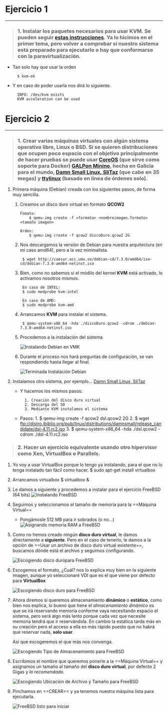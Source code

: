 # Ejercicio 1
-------------

> ### 1. Instalar los paquetes necesarios para usar KVM. Se pueden seguir [estas instrucciones](https://wiki.debian.org/KVM#Installation). Ya lo hicimos en el primer tema, pero volver a comprobar si nuestro sistema está preparado para ejecutarlo o hay que conformarse con la paravirtualización.

* Tan solo hay que usar la orden 

		$ kvm-ok

* Y en caso de poder usarla nos dirá lo siguiente.

		INFO: /dev/kvm exists
		KVM acceleration can be used



# Ejercicio 2
-------------

> ### 1. Crear varias máquinas virtuales con algún sistema operativo libre, Linux o BSD. Si se quieren distribuciones que ocupen poco espacio con el objetivo principalmente de hacer pruebas se puede usar [CoreOS](http://coreos.com/) (que sirve como soporte para Docker) [GALPon Minino](http://minino.galpon.org/en), hecha en Galicia para el mundo, [Damn Small Linux, SliTaz](http://www.damnsmalllinux.org/download.html) (que cabe en 35 megas) y [ttylinux](http://ttylinux.net/) (basado en línea de órdenes solo). 

1. Primera máquina (Debian) creada con los siguientes pasos, de forma muy sencilla.

	1. Creamos un disco duro virtual en formato **QCOW2**

		~~~
		Fomato:
			$ qemu-img create -f <formato> <nombreimagen.formato> <tamaño imagen>

        Orden:
			$ qemu-img create -f qcow2 discoDuro.qcow2 2G
		~~~

	2. Nos descargamos la versión de Debian para nuestra arquitectura (en mi caso amd64), pero a la vez minimalista.

			$ wget http://caesar.acc.umu.se/debian-cd/7.3.0/amd64/iso-cd/debian-7.3.0-amd64-netinst.iso

	3. Bien, como no sabemos si el módilo del kernel **KVM** está activado, lo activamos nosotros mismos.

        	En caso de INTEL:
    		$ sudo modprobe kvm-intel

            En caso de AMD:
            $ sudo modprobe kvm-amd

	4. Arrancamos **KVM** para instalar el sistema.

			$ qemu-system-x86_64 -hda ./discoDuro.qcow2 -cdrom ./debian-7.3.0-amd64-netinst.iso

	5. Procedemos a la instalación del sistema

		![Instalando Debian en VMK](https://raw.github.com/oskyar/InfraestructuraVirtual/master/Tema5/img/Ej2-1-InstalandoDebianVMK.png)
        
    6. Durante el proceso nos hará preguntas de configuración, se van respondiendo hasta llegar al final.
    	
        ![Terminada Instalación Debian](https://raw.github.com/oskyar/InfraestructuraVirtual/master/Tema5/img/Ej2-2-TerminadaInstalacionDebian.png)
        
2. Instalamos otro sistema, por ejemplo... [Damn Small Linux, SliTaz](http://www.damnsmalllinux.org/download.html)
	* Y hacemos los mismos pasos:
 
			1. Creación del disco duro virtual
			2. Descarga del SO
			3. Mediante KVM instalamos el sistema
			
	* Pasos:
            1. $ qemu-img create -f qcow2 dsl.qcow2 2G
			2. $ wget ftp://distro.ibiblio.org/pub/linux/distributions/damnsmall/release_candidate/dsl-4.11.rc2.iso
			3. $ qemu-system-x86_64 -hda ./dsl.qcow2 -cdrom ./dsl-4.11.rc2.iso


> ### 2. Hacer un ejercicio equivalente usando otro hipervisor como Xen, VirtualBox o Parallels.

1. Yo voy a usar VirtualBox porque lo tengo ya instalando, para el que no lo tenga instalado tan fácil como hacer.
		$ sudo apt-get install virtualbox
        
2. Arrancamos virtualbox
 		$ virtualbox &
        
3. Le damos a siguiente y procedemos a instalar para el ejercicio FreeBSD (64 bits)
	![Instalando FreeBSD](https://raw.github.com/oskyar/InfraestructuraVirtual/master/Tema5/img/ej2-3-InstalandoBSDconVB.png)
    
4. Seguimos y seleccionamos el tamaño de memoria para la ==Máquina Virtual==
	* Pongámosle 512 MB para ir sobrados (o no...)
	![Asignando memoria RAM a FreeBSD](https://raw.github.com/oskyar/InfraestructuraVirtual/master/Tema5/img/ej2-4-AsignandoRAM.png)
    
5.  Como no hemos creado ningún **disco duro virtual**, le damos directamente a **siguiente**. Pero en el caso de tenerlo, le damos a la opción de ==Usar un archivo de disco duro virtual existente==, buscamos dónde está el archivo y seguimos configurando.

	![Escogiendo disco duropara FreeBSD](https://raw.github.com/oskyar/InfraestructuraVirtual/master/Tema5/img/ej2-5-CogiendoDiscoDuroVirtual.png)

6. Escogemos el formato, ¿Cuál? nos lo explica muy bien en la siguiente imagen, aunque yo seleccionaré VDI que es el que viene por defecto para **VirtualBox**

	![Escogiendo disco duro para FreeBSD](https://raw.github.com/oskyar/InfraestructuraVirtual/master/Tema5/img/ej2-6-EscogiendoFormato.png)

7. Ahora diremos si queremos almacenamiento **dinámico** o **estático**, como bien nos explica, lo bueno que tiene el *almacenamiento dinámico* es que se irá reservando memoria conforme vaya necesitando espacio el sistema, pero será algo más lento porque cada vez que necesite memoria tendrá que ir reservándola. En cambio la estática tarda más en su creación pero el acceso a ella es más rápido puesto que no habrá que reservar nada, **solo usar**.

	Así que escogeremos el que más nos convenga.
    
	![Escogiendo Tipo de Almacenamiento para FreeBSD](https://raw.github.com/oskyar/InfraestructuraVirtual/master/Tema5/img/ej2-7-TipoAlmacenamiento.png)

8. Escribimos el nombre que queremos ponerle a la ==Máquina Virtual== y asignamos un tamaño al tamaño del **disco duro virtual**, por defecto 2 Gigas y *lo recomendado*.
	
	![Escogiendo Ubicación de Archivo y Tamaño para FreeBSD](https://raw.github.com/oskyar/InfraestructuraVirtual/master/Tema5/img/ej2-8-UbicacionArchivoYTamaño.png)

9. Pinchamos en ==CREAR== y ya tenemos nuestra máquina lista para ejecutarla.

	![FreeBSD listo para iniciar](https://raw.github.com/oskyar/InfraestructuraVirtual/master/Tema5/img/ej2-9-MaquinaInstalada.png)

